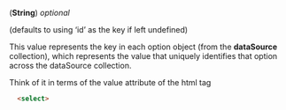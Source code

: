 <!-- optionValueKey -->
 (**String**) *optional*

 (defaults to using ‘id’ as the key if left undefined)

  This value represents the key in each option object (from the **dataSource** collection), which represents the value that uniquely identifies that option across the dataSource collection. 

  Think of it in terms of the value attribute of the html tag 
```html
  <select>
```

